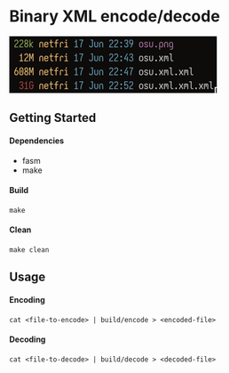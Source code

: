 # Binary XML encode/decode

<img src='assets/showcase.png'>

## Getting Started

#### Dependencies
 - fasm
 - make

#### Build
```shell
make
```

#### Clean
```shell
make clean
```

## Usage

#### Encoding
```shell
cat <file-to-encode> | build/encode > <encoded-file>
```

#### Decoding
```shell
cat <file-to-decode> | build/decode > <decoded-file>
```
